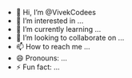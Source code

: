 - 👋 Hi, I’m @VivekCodees
- 👀 I’m interested in ...
- 🌱 I’m currently learning ...
- 💞️ I’m looking to collaborate on ...
- 📫 How to reach me ...
- 😄 Pronouns: ...
- ⚡ Fun fact: ...

<!---
VivekCodees/VivekCodees is a ✨ special ✨ repository because its `README.md` (this file) appears on your GitHub profile.
You can click the Preview link to take a look at your changes.
--->
